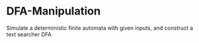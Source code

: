 DFA-Manipulation
================

Simulate a deterministic finite automata with given inputs, and construct a text searcher DFA
